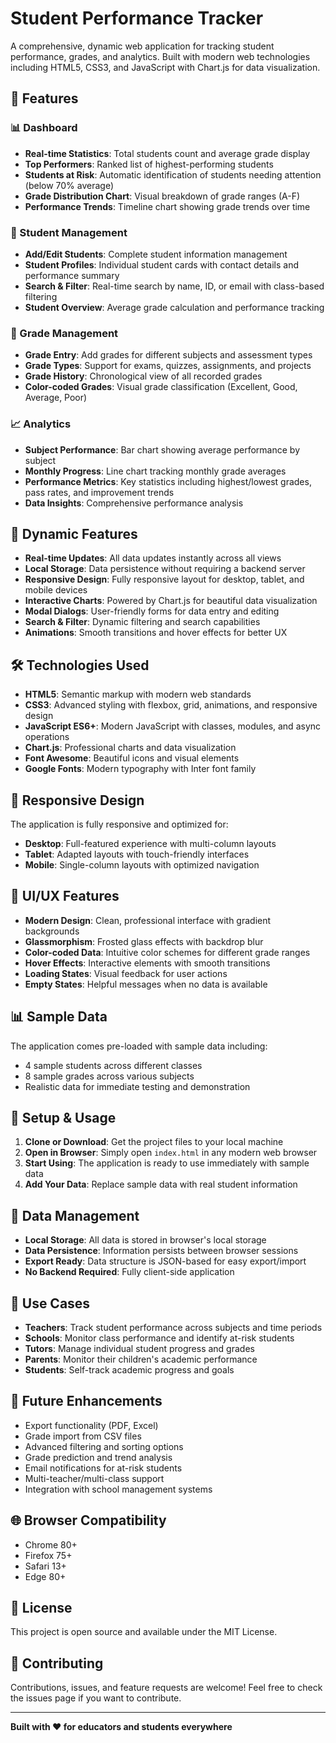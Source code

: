 # Student Performance Tracker

A comprehensive, dynamic web application for tracking student performance, grades, and analytics. Built with modern web technologies including HTML5, CSS3, and JavaScript with Chart.js for data visualization.

## 🌟 Features

### 📊 Dashboard
- **Real-time Statistics**: Total students count and average grade display
- **Top Performers**: Ranked list of highest-performing students
- **Students at Risk**: Automatic identification of students needing attention (below 70% average)
- **Grade Distribution Chart**: Visual breakdown of grade ranges (A-F)
- **Performance Trends**: Timeline chart showing grade trends over time

### 👥 Student Management
- **Add/Edit Students**: Complete student information management
- **Student Profiles**: Individual student cards with contact details and performance summary
- **Search & Filter**: Real-time search by name, ID, or email with class-based filtering
- **Student Overview**: Average grade calculation and performance tracking

### 📝 Grade Management
- **Grade Entry**: Add grades for different subjects and assessment types
- **Grade Types**: Support for exams, quizzes, assignments, and projects
- **Grade History**: Chronological view of all recorded grades
- **Color-coded Grades**: Visual grade classification (Excellent, Good, Average, Poor)

### 📈 Analytics
- **Subject Performance**: Bar chart showing average performance by subject
- **Monthly Progress**: Line chart tracking monthly grade averages
- **Performance Metrics**: Key statistics including highest/lowest grades, pass rates, and improvement trends
- **Data Insights**: Comprehensive performance analysis

## 🚀 Dynamic Features

- **Real-time Updates**: All data updates instantly across all views
- **Local Storage**: Data persistence without requiring a backend server
- **Responsive Design**: Fully responsive layout for desktop, tablet, and mobile devices
- **Interactive Charts**: Powered by Chart.js for beautiful data visualization
- **Modal Dialogs**: User-friendly forms for data entry and editing
- **Search & Filter**: Dynamic filtering and search capabilities
- **Animations**: Smooth transitions and hover effects for better UX

## 🛠️ Technologies Used

- **HTML5**: Semantic markup with modern web standards
- **CSS3**: Advanced styling with flexbox, grid, animations, and responsive design
- **JavaScript ES6+**: Modern JavaScript with classes, modules, and async operations
- **Chart.js**: Professional charts and data visualization
- **Font Awesome**: Beautiful icons and visual elements
- **Google Fonts**: Modern typography with Inter font family

## 📱 Responsive Design

The application is fully responsive and optimized for:
- **Desktop**: Full-featured experience with multi-column layouts
- **Tablet**: Adapted layouts with touch-friendly interfaces
- **Mobile**: Single-column layouts with optimized navigation

## 🎨 UI/UX Features

- **Modern Design**: Clean, professional interface with gradient backgrounds
- **Glassmorphism**: Frosted glass effects with backdrop blur
- **Color-coded Data**: Intuitive color schemes for different grade ranges
- **Hover Effects**: Interactive elements with smooth transitions
- **Loading States**: Visual feedback for user actions
- **Empty States**: Helpful messages when no data is available

## 📊 Sample Data

The application comes pre-loaded with sample data including:
- 4 sample students across different classes
- 8 sample grades across various subjects
- Realistic data for immediate testing and demonstration

## 🔧 Setup & Usage

1. **Clone or Download**: Get the project files to your local machine
2. **Open in Browser**: Simply open `index.html` in any modern web browser
3. **Start Using**: The application is ready to use immediately with sample data
4. **Add Your Data**: Replace sample data with real student information

## 💾 Data Management

- **Local Storage**: All data is stored in browser's local storage
- **Data Persistence**: Information persists between browser sessions
- **Export Ready**: Data structure is JSON-based for easy export/import
- **No Backend Required**: Fully client-side application

## 🎯 Use Cases

- **Teachers**: Track student performance across subjects and time periods
- **Schools**: Monitor class performance and identify at-risk students
- **Tutors**: Manage individual student progress and grades
- **Parents**: Monitor their children's academic performance
- **Students**: Self-track academic progress and goals

## 🔮 Future Enhancements

- Export functionality (PDF, Excel)
- Grade import from CSV files
- Advanced filtering and sorting options
- Grade prediction and trend analysis
- Email notifications for at-risk students
- Multi-teacher/multi-class support
- Integration with school management systems

## 🌐 Browser Compatibility

- Chrome 80+
- Firefox 75+
- Safari 13+
- Edge 80+

## 📄 License

This project is open source and available under the MIT License.

## 🤝 Contributing

Contributions, issues, and feature requests are welcome! Feel free to check the issues page if you want to contribute.

---

**Built with ❤️ for educators and students everywhere**

